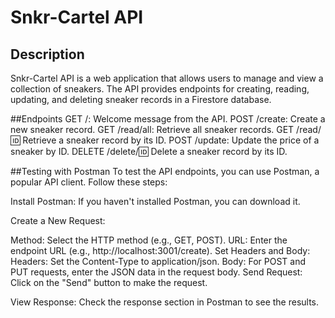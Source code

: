 # Snkr-Cartel API

## Description
Snkr-Cartel API is a web application that allows users to manage and view a collection of sneakers. The API provides endpoints for creating, reading, updating, and deleting sneaker records in a Firestore database.


##Endpoints
GET /: Welcome message from the API.
POST /create: Create a new sneaker record.
GET /read/all: Retrieve all sneaker records.
GET /read/:id: Retrieve a sneaker record by its ID.
POST /update: Update the price of a sneaker by ID.
DELETE /delete/:id: Delete a sneaker record by its ID.


##Testing with Postman
To test the API endpoints, you can use Postman, a popular API client. Follow these steps:

Install Postman: If you haven't installed Postman, you can download it.

Create a New Request:

Method: Select the HTTP method (e.g., GET, POST).
URL: Enter the endpoint URL (e.g., http://localhost:3001/create).
Set Headers and Body:
Headers: Set the Content-Type to application/json.
Body: For POST and PUT requests, enter the JSON data in the request body.
Send Request: Click on the "Send" button to make the request.

View Response: Check the response section in Postman to see the results.

